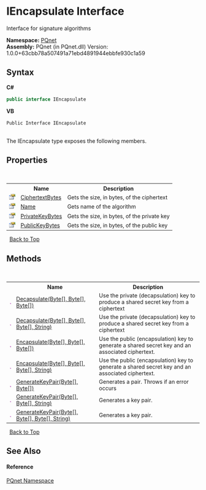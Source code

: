 # IEncapsulate Interface
 

Interface for signature algorithms

**Namespace:**&nbsp;<a href="fc4f881f-e121-9cf0-ed49-65bf6b5a005d">PQnet</a><br />**Assembly:**&nbsp;PQnet (in PQnet.dll) Version: 1.0.0+63cbb78a507491a71ebd4891944ebbfe930c1a59

## Syntax

**C#**<br />
``` C#
public interface IEncapsulate
```

**VB**<br />
``` VB
Public Interface IEncapsulate
```

<br />
The IEncapsulate type exposes the following members.


## Properties
&nbsp;<table><tr><th></th><th>Name</th><th>Description</th></tr><tr><td>![Public property](media/pubproperty.gif "Public property")</td><td><a href="9a769156-252e-c333-fb37-8c36a48d5425">CiphertextBytes</a></td><td>
Gets the size, in bytes, of the ciphertext</td></tr><tr><td>![Public property](media/pubproperty.gif "Public property")</td><td><a href="bb13345c-b34c-43c0-6a17-5479349701bf">Name</a></td><td>
Gets name of the algorithm</td></tr><tr><td>![Public property](media/pubproperty.gif "Public property")</td><td><a href="3662b805-2d94-ba87-30a6-b8bf406792c4">PrivateKeyBytes</a></td><td>
Gets the size, in bytes, of the private key</td></tr><tr><td>![Public property](media/pubproperty.gif "Public property")</td><td><a href="15c26614-4603-94b3-ac83-47ff7918e90a">PublicKeyBytes</a></td><td>
Gets the size, in bytes, of the public key</td></tr></table>&nbsp;
<a href="#iencapsulate-interface">Back to Top</a>

## Methods
&nbsp;<table><tr><th></th><th>Name</th><th>Description</th></tr><tr><td>![Public method](media/pubmethod.gif "Public method")</td><td><a href="45539410-a196-419f-90a1-cced4be297e4">Decapsulate(Byte[], Byte[], Byte[])</a></td><td>
Use the private (decapsulation) key to produce a shared secret key from a ciphertext</td></tr><tr><td>![Public method](media/pubmethod.gif "Public method")</td><td><a href="dc05d484-0907-867f-22a3-73a27da2a056">Decapsulate(Byte[], Byte[], Byte[], String)</a></td><td>
Use the private (decapsulation) key to produce a shared secret key from a ciphertext</td></tr><tr><td>![Public method](media/pubmethod.gif "Public method")</td><td><a href="ac64a8e5-15eb-1939-cf8b-cb4421623af0">Encapsulate(Byte[], Byte[], Byte[])</a></td><td>
Use the public (encapsulation) key to generate a shared secret key and an associated ciphertext.</td></tr><tr><td>![Public method](media/pubmethod.gif "Public method")</td><td><a href="20088d1d-b785-ad58-6144-852da87b475d">Encapsulate(Byte[], Byte[], Byte[], String)</a></td><td>
Use the public (encapsulation) key to generate a shared secret key and an associated ciphertext.</td></tr><tr><td>![Public method](media/pubmethod.gif "Public method")</td><td><a href="2f23487d-2105-abc2-afc3-cf4d2fed3f0e">GenerateKeyPair(Byte[], Byte[])</a></td><td>
Generates a pair. Throws if an error occurs</td></tr><tr><td>![Public method](media/pubmethod.gif "Public method")</td><td><a href="200c4b44-d7a6-b400-c42e-1840cabfe1ce">GenerateKeyPair(Byte[], Byte[], String)</a></td><td>
Generates a key pair.</td></tr><tr><td>![Public method](media/pubmethod.gif "Public method")</td><td><a href="5154cb87-a3c9-bbc9-b310-b45e9ec36d9c">GenerateKeyPair(Byte[], Byte[], Byte[], String)</a></td><td>
Generates a key pair.</td></tr></table>&nbsp;
<a href="#iencapsulate-interface">Back to Top</a>

## See Also


#### Reference
<a href="fc4f881f-e121-9cf0-ed49-65bf6b5a005d">PQnet Namespace</a><br />